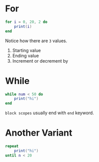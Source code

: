 # For

```lua
for i = 0, 20, 2 do
	print(i)
end
```

Notice how there are `3` values.
1. Starting value
2. Ending value
3. Increment or decrement by

# While

```lua
while num < 50 do
	print("hi")
end
```

`block scopes` usually end with `end` keyword.

# Another Variant

```lua
repeat
	print("hi")
until n < 20
```
